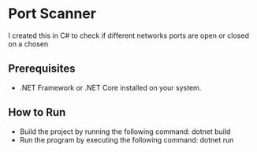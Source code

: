 # Port Scanner
I created this in C# to check if different networks ports are open or closed on a chosen 

## Prerequisites
- .NET Framework or .NET Core installed on your system.

## How to Run
- Build the project by running the following command: dotnet build
- Run the program by executing the following command: dotnet run

